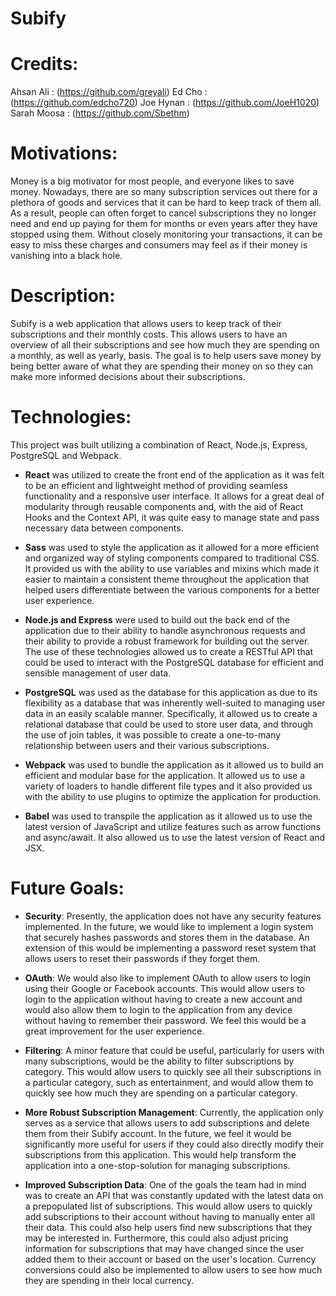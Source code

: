 # Subify

# Credits:
Ahsan Ali : (https://github.com/greyali)
Ed Cho : (https://github.com/edcho720)
Joe Hynan : (https://github.com/JoeH1020)
Sarah Moosa : (https://github.com/Sbethm)


# Motivations: 
Money is a big motivator for most people, and everyone likes to save money. Nowadays, there are so many subscription services out there for a plethora of goods and services that it can be hard to keep track of them all. As a result, people can often forget to cancel subscriptions they no longer need and end up paying for them for months or even years after they have stopped using them. Without closely monitoring your transactions, it can be easy to miss these charges and consumers may feel as if their money is vanishing into a black hole. 


# Description: 
Subify is a web application that allows users to keep track of their subscriptions and their monthly costs. This allows users to have an overview of all their subscriptions and see how much they are spending on a monthly, as well as yearly, basis. The goal is to help users save money by being better aware of what they are spending their money on so they can make more informed decisions about their subscriptions.


# Technologies: 
This project was built utilizing a combination of React, Node.js, Express, PostgreSQL and Webpack. 

  - **React** was utilized to create the front end of the application as it was felt to be an efficient and lightweight method of providing seamless functionality and a responsive user interface. It allows for a great deal of modularity through reusable components and, with the aid of React Hooks and the Context API, it was quite easy to manage state and pass necessary data between components. 

  - **Sass** was used to style the application as it allowed for a more efficient and organized way of styling components compared to traditional CSS. It provided us with the ability to use variables and mixins which made it easier to maintain a consistent theme throughout the application that helped users differentiate between the various components for a better user experience.

  - **Node.js and Express** were used to build out the back end of the application due to their ability to handle asynchronous requests and their ability to provide a robust framework for building out the server. The use of these technologies allowed us to create a RESTful API that could be used to interact with the PostgreSQL database for efficient and sensible management of user data.

  - **PostgreSQL** was used as the database for this application as due to its flexibility as a database that was inherently well-suited to managing user data in an easily scalable manner. Specifically, it allowed us to create a relational database that could be used to store user data, and through the use of join tables, it was possible to create a one-to-many relationship between users and their various subscriptions. 

  - **Webpack** was used to bundle the application as it allowed us to build an efficient and modular base for the application. It allowed us to use a variety of loaders to handle different file types and it also provided us with the ability to use plugins to optimize the application for production.

  - **Babel** was used to transpile the application as it allowed us to use the latest version of JavaScript and utilize features such as arrow functions and async/await. It also allowed us to use the latest version of React and JSX.


# Future Goals:

  - **Security**: Presently, the application does not have any security features implemented. In the future, we would like to implement a login system that securely hashes passwords and stores them in the database. An extension of this would be implementing a password reset system that allows users to reset their passwords if they forget them. 

  - **OAuth**: We would also like to implement OAuth to allow users to login using their Google or Facebook accounts. This would allow users to login to the application without having to create a new account and would also allow them to login to the application from any device without having to remember their password. We feel this would be a great improvement for the user experience. 

  - **Filtering**: A minor feature that could be useful, particularly for users with many subscriptions, would be the ability to filter subscriptions by category. This would allow users to quickly see all their subscriptions in a particular category, such as entertainment, and would allow them to quickly see how much they are spending on a particular category.

  - **More Robust Subscription Management**: Currently, the application only serves as a service that allows users to add subscriptions and delete them from their Subify account. In the future, we feel it would be significantly more useful for users if they could also directly modify their subscriptions from this application. This would help transform the application into a one-stop-solution for managing subscriptions. 

  - **Improved Subscription Data**: One of the goals the team had in mind was to create an API that was constantly updated with the latest data on a prepopulated list of subscriptions. This would allow users to quickly add subscriptions to their account without having to manually enter all their data. This could also help users find new subscriptions that they may be interested in. Furthermore, this could also adjust pricing information for subscriptions that may have changed since the user added them to their account or based on the user's location. Currency conversions could also be implemented to allow users to see how much they are spending in their local currency.